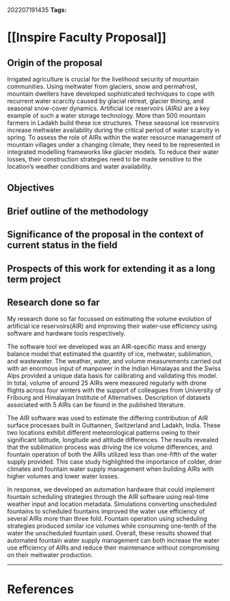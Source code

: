 
202207191435
**Tags:** 

# [[Inspire Faculty Proposal]]

## Origin of the proposal
Irrigated agriculture is crucial for the livelihood security of mountain communities.
Using meltwater from glaciers, snow and permafrost, mountain dwellers have
developed sophisticated techniques to cope with recurrent water scarcity caused
by glacial retreat, glacier thining, and seasonal snow-cover dynamics. Artificial ice
reservoirs (AIRs) are a key example of such a water storage technology. More than 500 mountain farmers in Ladakh build these ice structures. These seasonal ice
reservoirs increase meltwater availability during the critical period of water scarcity
in spring. To assess the role of AIRs within the water resource management
of mountain villages under a changing climate, they need to be represented in
integrated modelling frameworks like glacier models. To reduce their water losses,
their construction strategies need to be made sensitive to the location’s weather
conditions and water availability. 

## Objectives


## Brief outline of the methodology

## Significance of the proposal in the context of current status in the field

## Prospects of this work for extending it as a long term project

## Research done so far

My research done so far focussed on estimating the volume evolution of artificial ice reservoirs(AIR) and improving their water-use efficiency using software and hardware tools respectively. 

The software tool we developed was an AIR-specific mass and energy balance model that estimated the quantity of ice, meltwater, sublimation, and wastewater. The weather, water, and volume measurements carried out with an enormous input of manpower in the Indian Himalayas and the Swiss Alps provided a unique data basis for calibrating and validating this model. In total, volume of around 25 AIRs were measured regularly with drone flights across four winters with the support of colleagues from University of Fribourg and Himalayan Institute of Alternatives. Description of datasets associated with 5 AIRs can be found in the published literature.

The AIR software was used to estimate the differing contribution of AIR surface processes built in Guttannen, Switzerland and Ladakh, India. These two locations exhibit different meteorological patterns owing to their significant latitude, longitude and altitude differences. The results revealed that the sublimation process was driving the ice volume differences, and fountain operation of both the AIRs utilized less than one-fifth of the water supply provided. This case study highlighted the importance of colder, drier climates and fountain water supply management when building AIRs with higher volumes and lower water losses.

In response, we developed an automation hardware that could implement fountain scheduling strategies through the AIR software using real-time weather input and location metadata. Simulations converting unscheduled fountains to scheduled fountains improved the water use efficiency of several AIRs more than three fold. Fountain operation using scheduling strategies produced similar ice volumes while consuming one-tenth of the water the unscheduled fountain used. Overall, these results showed that automated fountain water supply management can both increase the water use efficiency of AIRs and reduce their maintenance without compromising on their meltwater production.




---
# References